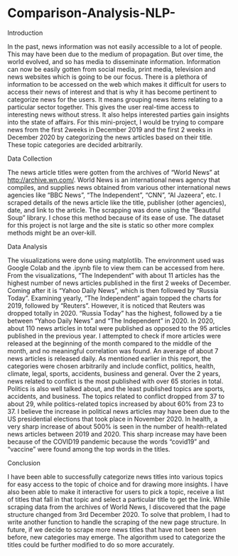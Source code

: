 # Comparison-Analysis-NLP-

Introduction

In the past, news information was not easily accessible to a lot of people. This may have been due to the medium of propagation. But over time, the world evolved, and so has media to disseminate information. Information can now be easily gotten from social media, print media, television and news websites which is going to be our focus. 
There is a plethora of information to be accessed on the web which makes it difficult for users to access their news of interest and that is why it has become pertinent to categorize news for the users. It means grouping news items relating to a particular sector together. This gives the user real-time access to interesting news without stress. It also helps interested parties gain insights into the state of affairs.
For this mini-project, I would be trying to compare news from the first 2weeks in December 2019 and the first 2 weeks in December 2020 by categorizing the news articles based on their title. These topic categories are decided arbitrarily.

Data Collection

The news article titles were gotten from the archives of “World News” at http://archive.wn.com/. World News is an international news agency that compiles, and supplies news obtained from various other international news agencies like “BBC News”, “The Independent”, “CNN”, “Al Jazeera”, etc. I scraped details of the news article like the title, publisher (other agencies), date, and link to the article. The scrapping was done using the “Beautiful Soup” library. I chose this method because of its ease of use. The dataset for this project is not large and the site is static so other more complex methods might be an over-kill. 

Data Analysis

The visualizations were done using matplotlib. The environment used was Google Colab and the .ipynb file to view them can be accessed from here.
From the visualizations, “The Independent” with about 11 articles has the highest number of news articles published in the first 2 weeks of December. Coming after it is “Yahoo Daily News”, which is then followed by “Russia Today”. Examining yearly, “The Independent” again topped the charts for 2019, followed by “Reuters”. However, it is noticed that Reuters was dropped totally in 2020. “Russia Today” has the highest, followed by a tie between “Yahoo Daily News” and “The Independent” in 2020.
In 2020, about 110 news articles in total were published as opposed to the 95 articles published in the previous year. I attempted to check if more articles were released at the beginning of the month compared to the middle of the month, and no meaningful correlation was found. An average of about 7 news articles is released daily.
As mentioned earlier in this report, the categories were chosen arbitrarily and include conflict, politics, health, climate, legal, sports, accidents, business and general. Over the 2 years, news related to conflict is the most published with over 65 stories in total. Politics is also well talked about, and the least published topics are sports, accidents, and business.
The topics related to conflict dropped from 37 to about 29, while politics-related topics increased by about 60% from 23 to 37. I believe the increase in political news articles may have been due to the US presidential elections that took place in November 2020.
In health, a very sharp increase of about 500% is seen in the number of health-related news articles between 2019 and 2020. This sharp increase may have been because of the COVID19 pandemic because the words “covid19” and “vaccine” were found among the top words in the titles.

Conclusion 

I have been able to successfully categorize news titles into various topics for easy access to the topic of choice and for drawing more insights. I have also been able to make it interactive for users to pick a topic, receive a list of titles that fall in that topic and select a particular title to get the link.
While scraping data from the archives of World News, I discovered that the page structure changed from 3rd December 2020. To solve that problem, I had to write another function to handle the scraping of the new page structure. 
In future, if we decide to scrape more news titles that have not been seen before, new categories may emerge. The algorithm used to categorize the titles could be further modified to do so more accurately.

